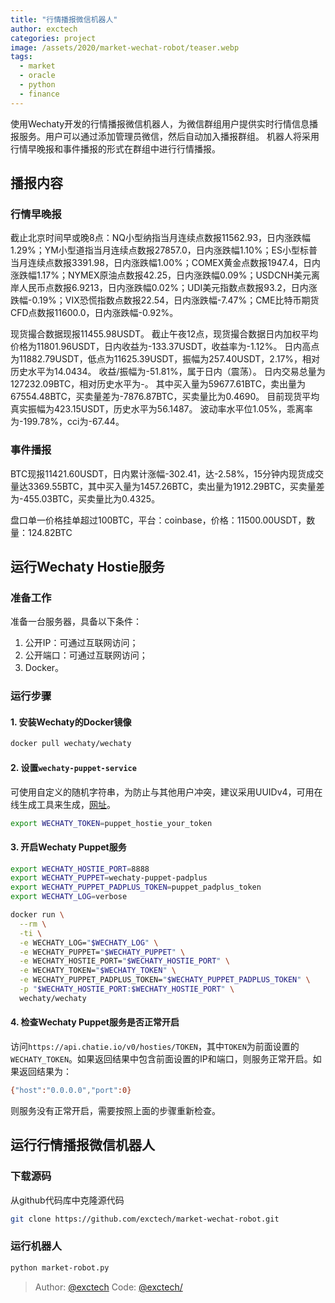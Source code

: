 ```yaml
---
title: "行情播报微信机器人"
author: exctech
categories: project
image: /assets/2020/market-wechat-robot/teaser.webp
tags:
  - market
  - oracle
  - python
  - finance
---
```


使用Wechaty开发的行情播报微信机器人，为微信群组用户提供实时行情信息播报服务。用户可以通过添加管理员微信，然后自动加入播报群组。
机器人将采用行情早晚报和事件播报的形式在群组中进行行情播报。

<!--more-->

## 播报内容

### 行情早晚报

截止北京时间早或晚8点：NQ小型纳指当月连续点数报11562.93，日内涨跌幅1.29%；YM小型道指当月连续点数报27857.0，日内涨跌幅1.10%；ES小型标普当月连续点数报3391.98，日内涨跌幅1.00%；COMEX黄金点数报1947.4，日内涨跌幅1.17%；NYMEX原油点数报42.25，日内涨跌幅0.09%；USDCNH美元离岸人民币点数报6.9213，日内涨跌幅0.02%；UDI美元指数点数报93.2，日内涨跌幅-0.19%；VIX恐慌指数点数报22.54，日内涨跌幅-7.47%；CME比特币期货CFD点数报11600.0，日内涨跌幅-0.92%。

现货撮合数据现报11455.98USDT。
截止午夜12点，现货撮合数据日内加权平均价格为11801.96USDT，日内收益为-133.37USDT，收益率为-1.12%。 日内高点为11882.79USDT，低点为11625.39USDT，振幅为257.40USDT，2.17%，相对历史水平为14.0434。 收益/振幅为-51.81%，属于日内（震荡）。 日内交易总量为127232.09BTC，相对历史水平为-。 其中买入量为59677.61BTC，卖出量为67554.48BTC，买卖量差为-7876.87BTC，买卖量比为0.4690。 目前现货平均真实振幅为423.15USDT，历史水平为56.1487。 波动率水平位1.05%，乖离率为-199.78%，cci为-67.44。

### 事件播报

BTC现报11421.60USDT，日内累计涨幅-302.41，达-2.58%，15分钟内现货成交量达3369.55BTC，其中买入量为1457.26BTC，卖出量为1912.29BTC，买卖量差为-455.03BTC，买卖量比为0.4325。

盘口单一价格挂单超过100BTC，平台：coinbase，价格：11500.00USDT，数量：124.82BTC

## 运行Wechaty Hostie服务

### 准备工作

准备一台服务器，具备以下条件：

1. 公开IP：可通过互联网访问；
2. 公开端口：可通过互联网访问；
3. Docker。

### 运行步骤

#### 1. 安装Wechaty的Docker镜像

```sh
docker pull wechaty/wechaty
```

#### 2. 设置`wechaty-puppet-service`

可使用自定义的随机字符串，为防止与其他用户冲突，建议采用UUIDv4，可用在线生成工具来生成，[网址](https://uuidonline.com/)。

```sh
export WECHATY_TOKEN=puppet_hostie_your_token
```

#### 3. 开启Wechaty Puppet服务

```sh
export WECHATY_HOSTIE_PORT=8888
export WECHATY_PUPPET=wechaty-puppet-padplus
export WECHATY_PUPPET_PADPLUS_TOKEN=puppet_padplus_token
export WECHATY_LOG=verbose

docker run \
  --rm \
  -ti \
  -e WECHATY_LOG="$WECHATY_LOG" \
  -e WECHATY_PUPPET="$WECHATY_PUPPET" \
  -e WECHATY_HOSTIE_PORT="$WECHATY_HOSTIE_PORT" \
  -e WECHATY_TOKEN="$WECHATY_TOKEN" \
  -e WECHATY_PUPPET_PADPLUS_TOKEN="$WECHATY_PUPPET_PADPLUS_TOKEN" \
  -p "$WECHATY_HOSTIE_PORT:$WECHATY_HOSTIE_PORT" \
  wechaty/wechaty
```

#### 4. 检查Wechaty Puppet服务是否正常开启

访问`https://api.chatie.io/v0/hosties/TOKEN`，其中`TOKEN`为前面设置的`WECHATY_TOKEN`。如果返回结果中包含前面设置的IP和端口，则服务正常开启。如果返回结果为：

```sh
{"host":"0.0.0.0","port":0}
```

则服务没有正常开启，需要按照上面的步骤重新检查。

## 运行行情播报微信机器人

### 下载源码

从github代码库中克隆源代码

```sh
git clone https://github.com/exctech/market-wechat-robot.git
```

### 运行机器人

```sh
python market-robot.py
```

> Author: [@exctech](https://github.com/exctech)
> Code: [@exctech/](https://github.com/exctech/market-wechat-robot)
